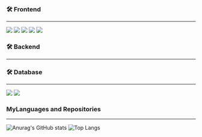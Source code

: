 ### 🛠 Frontend

---

<img src="https://img.shields.io/badge/CSS3-1572B6?style=flat-square&logo=CSS3&logoColor=white"/> </t>
<img src="https://img.shields.io/badge/HTML5-E34F26?style=flat-square&logo=HTML5&logoColor=white"/> 
<img src="https://img.shields.io/badge/JavaScript-F7DF1E?style=flat-square&logo=JavaScript&logoColor=white"/>
<img src="https://img.shields.io/badge/TypeScript-3178C6?style=flat-square&logo=typescript&logoColor=white" />
<img src="https://img.shields.io/badge/React-61DAFB?style=flat-square&logo=React&logoColor=white"/>

### 🛠 Backend

---


### 🛠 Database

---

<img src="https://img.shields.io/badge/Oracle-F80000?style=flat-square&logo=oracle&logoColor=white" /> <img src="https://img.shields.io/badge/MySql-4479A1?style=flat-square&logo=mysql&logoColor=white" />

### MyLanguages and Repositories

---

![Anurag's GitHub stats](https://github-readme-stats.vercel.app/api?username=JungJihun1012&show_icons=true&theme=tokyonight)
![Top Langs](https://github-readme-stats.vercel.app/api/top-langs/?username=Jungjihun1012&layout=compact)
